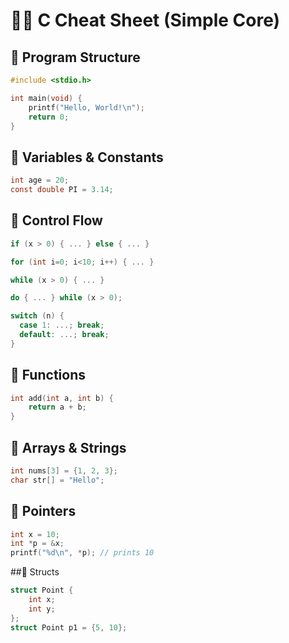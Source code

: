 # 🧑‍💻 C Cheat Sheet (Simple Core)
## 🔹 Program Structure
```c
#include <stdio.h>

int main(void) {
    printf("Hello, World!\n");
    return 0;
}
```
## 🔹 Variables & Constants
```c
int age = 20;
const double PI = 3.14;
```

## 🔹 Control Flow
```c
if (x > 0) { ... } else { ... }

for (int i=0; i<10; i++) { ... }

while (x > 0) { ... }

do { ... } while (x > 0);

switch (n) {
  case 1: ...; break;
  default: ...; break;
}
```

## 🔹 Functions
```c
int add(int a, int b) {
    return a + b;
}
```

## 🔹 Arrays & Strings
```c
int nums[3] = {1, 2, 3};
char str[] = "Hello";
```

## 🔹 Pointers
```c
int x = 10;
int *p = &x;
printf("%d\n", *p); // prints 10
```

##🔹 Structs
```c
struct Point {
    int x;
    int y;
};
struct Point p1 = {5, 10};
```